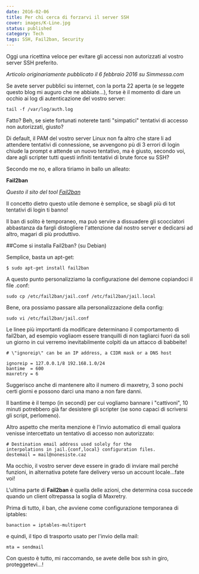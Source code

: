 ```yaml
---
date: 2016-02-06
title: Per chi cerca di forzarvi il server SSH
cover: images/K-Line.jpg
status: published
category: Tech
tags: SSH, Fail2ban, Security
---
```


Oggi una ricettina veloce per evitare gli accessi non autorizzati al vostro server SSH preferito.

*Articolo originariamente pubblicato il 6 febbraio 2016 su Simmessa.com*

Se avete server pubblici su internet, con la porta 22 aperta (e se leggete questo blog mi auguro che ne abbiate...), forse è il momento di dare un occhio ai log di autenticazione del vostro server:

`tail -f /var/log/auth.log`

Fatto? Beh, se siete fortunati noterete tanti \"simpatici\" tentativi di accesso non autorizzati, giusto?

Di default, il PAM del vostro server Linux non fa altro che stare li ad attendere tentativi di connessione, se avvengono pù di 3 errori di login chiude la prompt e attende un nuovo tentativo, ma è giusto, secondo voi, dare agli scripter tutti questi infiniti tentativi di brute force su SSH?

Secondo me no,  e allora tiriamo in ballo un alleato:

**Fail2ban**

*Questo il sito del tool [Fail2ban](http://www.fail2ban.org/)*

Il concetto dietro questo utile demone è semplice, se sbagli più di tot tentativi di login ti banno!

Il ban di solito è temporaneo, ma può servire a dissuadere gli scocciatori abbastanza da fargli distogliere l'attenzione dal nostro server e dedicarsi ad altro, magari di più produttivo.

##Come si installa Fail2ban? (su Debian)

Semplice, basta un apt-get:

`$ sudo apt-get install fail2ban`

A questo punto personalizziamo la configurazione del demone copiandoci il file .conf:

`sudo cp /etc/fail2ban/jail.conf /etc/fail2ban/jail.local`

Bene, ora possiamo passare alla personalizzazione della config:

`sudo vi /etc/fail2ban/jail.conf`

Le linee più importanti da modificare determinano il comportamento di fail2ban, ad esempio vogliaom essere tranquilli di non tagliarci fuori da soli un giorno in cui verremo inevitabilmente colpiti da un attacco di babbeite!

```
# \"ignoreip\" can be an IP address, a CIDR mask or a DNS host

ignoreip = 127.0.0.1/8 192.168.1.0/24
bantime  = 600
maxretry = 6
```

Suggerisco anche di mantenere alto il numero di maxretry, 3 sono pochi certi giorni e possono darci una mano a non fare danni.

Il bantime è il tempo (in secondi) per cui vogliamo bannare i \"cattivoni\", 10 minuti potrebbero già far desistere gli scripter (se sono capaci di scriversi gli script, perlomeno).

Altro aspetto che merita menzione è l'invio automatico di email qualora venisse intercettato un tentativo di accesso non autorizzato:

```
# Destination email address used solely for the 
interpolations in jail.{conf,local} configuration files.
destemail = mail@nonesiste.caz
```

Ma occhio, il vostro server deve essere in grado di inviare mail perché funzioni, in alternativa potete fare delivery verso un account locale...fate voi!

L'ultima parte di **Fail2ban** è quella delle azioni, che determina cosa succede quando un client oltrepassa la soglia di Maxretry.

Prima di tutto, il ban, che avviene come configurazione temporanea di iptables:

`banaction = iptables-multiport`

e quindi, il tipo di trasporto usato per l'invio della mail:

`mta = sendmail`

Con questo è tutto, mi raccomando, se avete delle box ssh in giro, proteggetevi...!